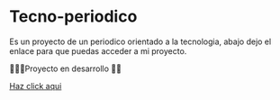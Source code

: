 <h1>Tecno-periodico</h1>

<p>Es un proyecto de un periodico orientado a la tecnologia, abajo dejo el enlace para que puedas acceder a mi proyecto.</p>

<p> 👨🏼‍🔧Proyecto en desarrollo 👨‍💻</p>

<a target="_blank" href="https://minierdevelops.github.io/Periodico/">Haz click aqui</a>
